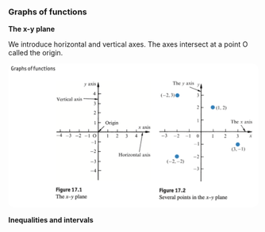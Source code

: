 ### Graphs of functions

**The x-y plane**

We introduce horizontal and vertical axes. The axes intersect at a point O called the origin.

<img src="./img/Graphs of functions.png" width=600px style="border-radius: 10px"/>

**Inequalities and intervals**
